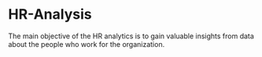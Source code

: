 # HR-Analysis
The main objective of the  HR analytics is to gain valuable insights from data about the people who work for the organization. 
